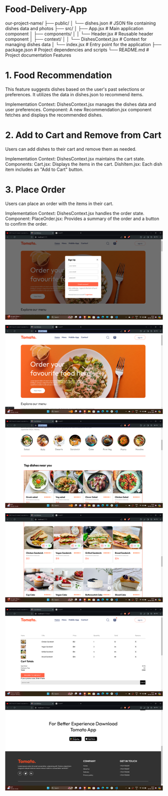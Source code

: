 # Food-Delivery-App

our-project-name/
├── public/
│ └── dishes.json # JSON file containing dishes data and photos
├── src/
│ ├── App.jsx # Main application component
│ ├── components/
│ │ └── Header.jsx # Reusable header component
│ ├── context/
│ │ └── DishesContext.jsx # Context for managing dishes data
│ └── index.jsx # Entry point for the application
├── package.json # Project dependencies and scripts
└── README.md # Project documentation
Features

# 1. Food Recommendation

This feature suggests dishes based on the user's past selections or preferences. It utilizes the data in dishes.json to recommend items.

Implementation
Context: DishesContext.jsx manages the dishes data and user preferences.
Component: A new Recommendation.jsx component fetches and displays the recommended dishes.

# 2. Add to Cart and Remove from Cart

Users can add dishes to their cart and remove them as needed.

Implementation
Context: DishesContext.jsx maintains the cart state.
Components:
Cart.jsx: Displays the items in the cart.
DishItem.jsx: Each dish item includes an "Add to Cart" button.

# 3. Place Order

Users can place an order with the items in their cart.

Implementation
Context: DishesContext.jsx handles the order state.
Component:
PlaceOrder.jsx: Provides a summary of the order and a button to confirm the order.

![alt text](image-3.png)

![alt text](image.png)

![alt text](image-1.png)

![alt text](image-2.png)

![alt text](image-4.png)

![alt text](image-5.png)
